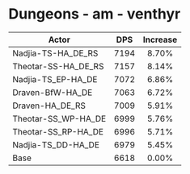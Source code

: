 # Dungeons - am - venthyr
| Actor | DPS | Increase |
|---|:---:|:---:|
|Nadjia-TS-HA_DE_RS|7194|8.70%|
|Theotar-SS-HA_DE_RS|7157|8.14%|
|Nadjia-TS_EP-HA_DE|7072|6.86%|
|Draven-BfW-HA_DE|7063|6.72%|
|Draven-HA_DE_RS|7009|5.91%|
|Theotar-SS_WP-HA_DE|6999|5.76%|
|Theotar-SS_RP-HA_DE|6996|5.71%|
|Nadjia-TS_DD-HA_DE|6979|5.45%|
|Base|6618|0.00%|
